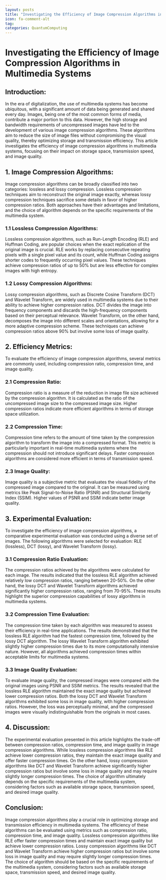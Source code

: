 ```yaml
---
layout: posts
title: "Investigating the Efficiency of Image Compression Algorithms in Multimedia Systems"
icon: fa-comment-alt
tag:      
categories: QuantumComputing
---
```



# Investigating the Efficiency of Image Compression Algorithms in Multimedia Systems

## Introduction:
In the era of digitalization, the use of multimedia systems has become ubiquitous, with a significant amount of data being generated and shared every day. Images, being one of the most common forms of media, contribute a major portion to this data. However, the high storage and bandwidth requirements of uncompressed images have led to the development of various image compression algorithms. These algorithms aim to reduce the size of image files without compromising the visual quality, thereby optimizing storage and transmission efficiency. This article investigates the efficiency of image compression algorithms in multimedia systems, focusing on their impact on storage space, transmission speed, and image quality.

## 1. Image Compression Algorithms:
Image compression algorithms can be broadly classified into two categories: lossless and lossy compression. Lossless compression techniques aim to reconstruct the original image exactly, whereas lossy compression techniques sacrifice some details in favor of higher compression ratios. Both approaches have their advantages and limitations, and the choice of algorithm depends on the specific requirements of the multimedia system.

### 1.1 Lossless Compression Algorithms:
Lossless compression algorithms, such as Run-Length Encoding (RLE) and Huffman Coding, are popular choices when the exact replication of the original image is crucial. RLE works by replacing consecutive repeating pixels with a single pixel value and its count, while Huffman Coding assigns shorter codes to frequently occurring pixel values. These techniques achieve compression ratios of up to 50% but are less effective for complex images with high entropy.

### 1.2 Lossy Compression Algorithms:
Lossy compression algorithms, such as Discrete Cosine Transform (DCT) and Wavelet Transform, are widely used in multimedia systems due to their ability to achieve higher compression ratios. DCT divides the image into frequency components and discards the high-frequency components based on their perceptual relevance. Wavelet Transform, on the other hand, decomposes the image into different scales and orientations, allowing for a more adaptive compression scheme. These techniques can achieve compression ratios above 90% but involve some loss of image quality.

## 2. Efficiency Metrics:
To evaluate the efficiency of image compression algorithms, several metrics are commonly used, including compression ratio, compression time, and image quality.

### 2.1 Compression Ratio:
Compression ratio is a measure of the reduction in image file size achieved by the compression algorithm. It is calculated as the ratio of the uncompressed image size to the compressed image size. Higher compression ratios indicate more efficient algorithms in terms of storage space utilization.

### 2.2 Compression Time:
Compression time refers to the amount of time taken by the compression algorithm to transform the image into a compressed format. This metric is particularly important in real-time multimedia systems where the compression should not introduce significant delays. Faster compression algorithms are considered more efficient in terms of transmission speed.

### 2.3 Image Quality:
Image quality is a subjective metric that evaluates the visual fidelity of the compressed image compared to the original. It can be measured using metrics like Peak Signal-to-Noise Ratio (PSNR) and Structural Similarity Index (SSIM). Higher values of PSNR and SSIM indicate better image quality.

## 3. Experimental Evaluation:
To investigate the efficiency of image compression algorithms, a comparative experimental evaluation was conducted using a diverse set of images. The following algorithms were selected for evaluation: RLE (lossless), DCT (lossy), and Wavelet Transform (lossy).

### 3.1 Compression Ratio Evaluation:
The compression ratios achieved by the algorithms were calculated for each image. The results indicated that the lossless RLE algorithm achieved relatively low compression ratios, ranging between 20-50%. On the other hand, the lossy DCT and Wavelet Transform algorithms achieved significantly higher compression ratios, ranging from 70-95%. These results highlight the superior compression capabilities of lossy algorithms in multimedia systems.

### 3.2 Compression Time Evaluation:
The compression time taken by each algorithm was measured to assess their efficiency in real-time applications. The results demonstrated that the lossless RLE algorithm had the fastest compression time, followed by the lossy DCT algorithm. The lossy Wavelet Transform algorithm exhibited slightly higher compression times due to its more computationally intensive nature. However, all algorithms achieved compression times within acceptable limits for multimedia systems.

### 3.3 Image Quality Evaluation:
To evaluate image quality, the compressed images were compared with the original images using PSNR and SSIM metrics. The results revealed that the lossless RLE algorithm maintained the exact image quality but achieved lower compression ratios. Both the lossy DCT and Wavelet Transform algorithms exhibited some loss in image quality, with higher compression ratios. However, the loss was perceptually minimal, and the compressed images were visually indistinguishable from the originals in most cases.

## 4. Discussion:
The experimental evaluation presented in this article highlights the trade-off between compression ratios, compression time, and image quality in image compression algorithms. While lossless compression algorithms like RLE achieve lower compression ratios, they maintain the exact image quality and offer faster compression times. On the other hand, lossy compression algorithms like DCT and Wavelet Transform achieve significantly higher compression ratios but involve some loss in image quality and may require slightly longer compression times. The choice of algorithm ultimately depends on the specific requirements of the multimedia system, considering factors such as available storage space, transmission speed, and desired image quality.

## Conclusion:
Image compression algorithms play a crucial role in optimizing storage and transmission efficiency in multimedia systems. The efficiency of these algorithms can be evaluated using metrics such as compression ratio, compression time, and image quality. Lossless compression algorithms like RLE offer faster compression times and maintain exact image quality but achieve lower compression ratios. Lossy compression algorithms like DCT and Wavelet Transform achieve higher compression ratios but involve some loss in image quality and may require slightly longer compression times. The choice of algorithm should be based on the specific requirements of the multimedia system, considering factors such as available storage space, transmission speed, and desired image quality.